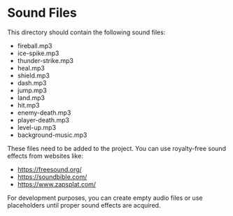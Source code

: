 # Sound Files

This directory should contain the following sound files:
- fireball.mp3
- ice-spike.mp3
- thunder-strike.mp3
- heal.mp3
- shield.mp3
- dash.mp3
- jump.mp3
- land.mp3
- hit.mp3
- enemy-death.mp3
- player-death.mp3
- level-up.mp3
- background-music.mp3

These files need to be added to the project. You can use royalty-free sound effects from websites like:
- https://freesound.org/
- https://soundbible.com/
- https://www.zapsplat.com/

For development purposes, you can create empty audio files or use placeholders until proper sound effects are acquired.